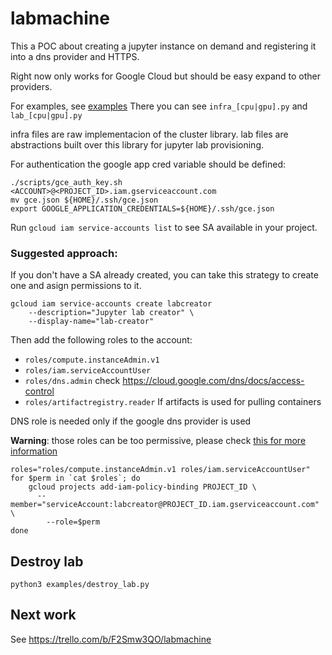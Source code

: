 # labmachine

This a POC about creating a jupyter instance on demand and registering it into a dns provider and HTTPS. 

Right now only works for Google Cloud but should be easy expand to other providers. 


For examples, see [examples](examples/)
There you can see `infra_[cpu|gpu].py` and `lab_[cpu|gpu].py`

infra files are raw implementacion of the cluster library. 
lab files are abstractions built over this library for jupyter lab provisioning. 


For authentication the google app cred variable should be defined:
```
./scripts/gce_auth_key.sh <ACCOUNT>@<PROJECT_ID>.iam.gserviceaccount.com
mv gce.json ${HOME}/.ssh/gce.json
export GOOGLE_APPLICATION_CREDENTIALS=${HOME}/.ssh/gce.json
```

Run `gcloud iam service-accounts list` to see SA available in your project. 

### Suggested approach:

If you don't have a SA already created, you can take this strategy to create one and asign permissions to it.

```
gcloud iam service-accounts create labcreator
    --description="Jupyter lab creator" \
    --display-name="lab-creator"
```

Then add the following roles to the account:

- `roles/compute.instanceAdmin.v1`
- `roles/iam.serviceAccountUser`
- `roles/dns.admin` check https://cloud.google.com/dns/docs/access-control
- `roles/artifactregistry.reader` If artifacts is used for pulling containers


DNS role is needed only if the google dns provider is used

**Warning**: those roles can be too permissive, please check [this for more information](https://cloud.google.com/compute/docs/access/iam)

```
roles="roles/compute.instanceAdmin.v1 roles/iam.serviceAccountUser"
for $perm in `cat $roles`; do
	gcloud projects add-iam-policy-binding PROJECT_ID \
  	  --member="serviceAccount:labcreator@PROJECT_ID.iam.gserviceaccount.com" \
    	--role=$perm
done
``` 

## Destroy lab

```
python3 examples/destroy_lab.py
```

## Next work

See https://trello.com/b/F2Smw3QO/labmachine

